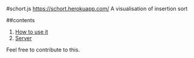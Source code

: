 #schort.js
https://schort.herokuapp.com/
A visualisation of insertion sort

##contents
1. [How to use it](documentation/use.md)
2. [Server](documentation/server.md)


Feel free to contribute to this.
